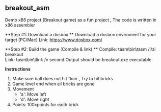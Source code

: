 ## breakout_asm
Demo x86 project (Breakout game) as a fun project , The code is written in x86 assembler 

**Step #1: Download a dosbox **
Download a dosbox enviroment for your target (PC/Mac) 
Link: https://www.dosbox.com/

**Step #2: Build the game (Compile & link) **
Compile: tasm\bin\tasm  /l/zi breakout   
Link:    tasm\bin\tlink /v second
Output should be breakout.exe executable 

**Instructions**
1. Make sure ball does not hit floor , Try to hit bricks 
2. Game level end when all bricks are gone 
3. Movement 
   - 'a': Move left 
   - 'd': Move right 
4. Points: 100xpoints for each brick 



